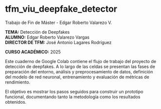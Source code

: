 # tfm_viu_deepfake_detector
 Trabajo de Fin de Máster - Edgar Roberto Valarezo V.

**TEMA:** Detección de Deepfakes\
**ALUMNO:** Edgar Roberto Valarezo Vargas\
**DIRECTOR DE TFM:** José Antonio Lagares Rodríguez

**CURSO ACADÉMICO:** 2025


Este cuaderno de Google Colab contiene el flujo de trabajo del proyecto de detección de deepfakes. A lo largo de las celdas se presentan las fases de preparación del entorno, análisis y preprocesamiento de datos, definición del modelo de red neuronal, entrenamiento y evaluación de métricas de rendimiento.

El objetivo es mostrar los pasos seguidos para construir un prototipo funcional, documentando tanto la metodología como los resultados obtenidos.

